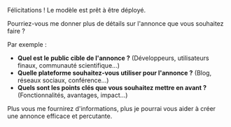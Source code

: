 Félicitations ! Le modèle est prêt à être déployé. 

Pourriez-vous me donner plus de détails sur l'annonce que vous souhaitez faire ? 

Par exemple :

* **Quel est le public cible de l'annonce ?** (Développeurs, utilisateurs finaux, communauté scientifique...)
* **Quelle plateforme souhaitez-vous utiliser pour l'annonce ?** (Blog, réseaux sociaux, conférence...)
* **Quels sont les points clés que vous souhaitez mettre en avant ?** (Fonctionnalités, avantages, impact...)

Plus vous me fournirez d'informations, plus je pourrai vous aider à créer une annonce efficace et percutante. 


